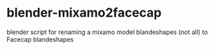# blender-mixamo2facecap
blender script  for renaming a mixamo model blandeshapes (not all) to Facecap blandeshapes 
